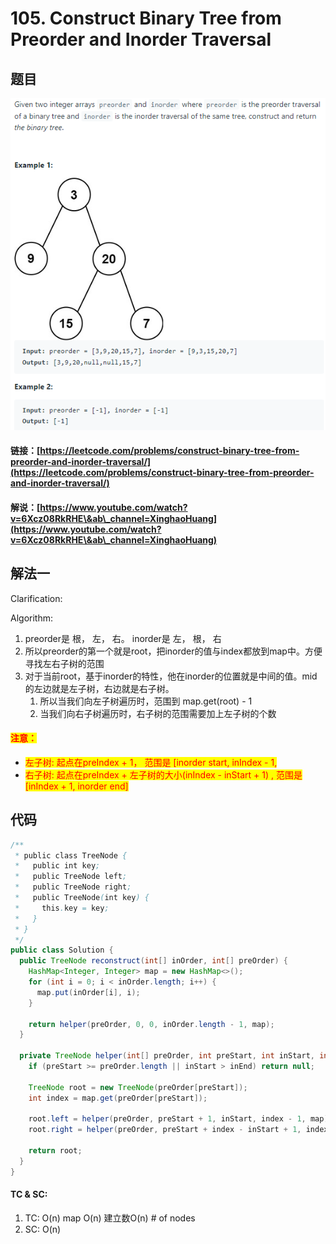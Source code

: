 # 105. Construct Binary Tree from Preorder and Inorder Traversal



## 题目

![](<../../.gitbook/assets/image (40).png>)

#### 链接：[https://leetcode.com/problems/construct-binary-tree-from-preorder-and-inorder-traversal/](https://leetcode.com/problems/construct-binary-tree-from-preorder-and-inorder-traversal/)

#### 解说：[https://www.youtube.com/watch?v=6Xcz08RkRHE\&ab\_channel=XinghaoHuang](https://www.youtube.com/watch?v=6Xcz08RkRHE\&ab\_channel=XinghaoHuang)

## 解法一

Clarification:&#x20;

Algorithm:&#x20;

1. preorder是 根， 左， 右。 inorder是 左， 根， 右
2. 所以preorder的第一个就是root，把inorder的值与index都放到map中。方便寻找左右子树的范围
3. 对于当前root，基于inorder的特性，他在inorder的位置就是中间的值。mid的左边就是左子树，右边就是右子树。
   1. 所以当我们向左子树遍历时，范围到 map.get(root) - 1
   2. 当我们向右子树遍历时，右子树的范围需要加上左子树的个数

#### <mark style="color:red;">注意：</mark>

* <mark style="color:red;">左子树: 起点在preIndex + 1， 范围是 \[inorder start, inIndex - 1,</mark>&#x20;
* <mark style="color:red;">右子树: 起点在preIndex + 左子树的大小(inIndex - inStart + 1) , 范围是 \[inIndex + 1, inorder end]</mark>

## 代码

```java
/**
 * public class TreeNode {
 *   public int key;
 *   public TreeNode left;
 *   public TreeNode right;
 *   public TreeNode(int key) {
 *     this.key = key;
 *   }
 * }
 */
public class Solution {
  public TreeNode reconstruct(int[] inOrder, int[] preOrder) {
    HashMap<Integer, Integer> map = new HashMap<>();
    for (int i = 0; i < inOrder.length; i++) {
      map.put(inOrder[i], i);
    }

    return helper(preOrder, 0, 0, inOrder.length - 1, map);
  }

  private TreeNode helper(int[] preOrder, int preStart, int inStart, int inEnd, HashMap<Integer, Integer> map) {
    if (preStart >= preOrder.length || inStart > inEnd) return null;

    TreeNode root = new TreeNode(preOrder[preStart]);
    int index = map.get(preOrder[preStart]);

    root.left = helper(preOrder, preStart + 1, inStart, index - 1, map);
    root.right = helper(preOrder, preStart + index - inStart + 1, index + 1, inEnd, map);

    return root;
  }
}

```

#### TC & SC:&#x20;

1. TC: O(n) map O(n) 建立数O(n) # of nodes
2. SC: O(n)
